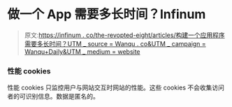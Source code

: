 # 做一个 App 需要多长时间？Infinum

> 原文:[https://infinum . co/the-revopted-eight/articles/构建一个应用程序需要多长时间？UTM _ source = Wanqu . co&UTM _ campaign = Wanqu+Daily&UTM _ medium = website](https://infinum.co/the-capsized-eight/articles/how-long-does-it-take-to-build-an-app?utm_source=wanqu.co&utm_campaign=Wanqu+Daily&utm_medium=website)

### 性能 cookies

性能 cookies 只监控用户与网站交互时网站的性能。这些 cookies 不会收集访问者的可识别信息。数据是匿名的。